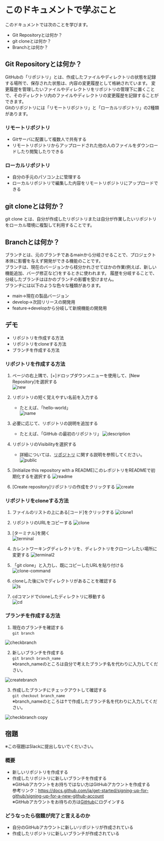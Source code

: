 # このドキュメントで学ぶこと
このドキュメントでは次のことを学びます。
- Git Repositoryとは何か？
- git cloneとは何か？
- Branchとは何か？

## Git Repositoryとは何か？
GitHubの「リポジトリ」とは、作成したファイルやディレクトリの状態を記録する場所で、保存された状態は、内容の変更履歴として格納されています。
変更履歴を管理したいファイルやディレクトリをリポジトリの管理下に置くことで、そのディレクトリ内のファイルやディレクトリの変更履歴を記録することができます。  
Gitのリポジトリには「リモートリポジトリ」と「ローカルリポジトリ」の2種類があります。  
### リモートリポジトリ 
* Gitサーバに配置して複数人で共有する
* リモートリポジトリからアップロードされた他の人のファイルをダウンロードしたり閲覧したりできる
### ローカルリポジトリ 
* 自分の手元のパソコン上に管理する
* ローカルリポジトリで編集した内容をリモートリポジトリにアップロードできる  

## git cloneとは何か？
git clone とは、自分が作成したリポジトリまたは自分が作業したいリポジトリをローカル環境に複製して利用することです。 

## Branchとは何か？
ブランチとは、元のブランチであるmainから分岐させることで、プロジェクト本体に影響を与えず開発ができる機能のことです。  
ブランチは、現在のバージョンから枝分かれさせてほかの作業(例えば、新しい機能追加、バーグ修正など)をするときに使われます。
履歴を分岐することで、分岐したブランチはほかのブランチの影響を受けません。  
ブランチには以下のような色々な種類があります。  
* main→現在の製品バージョン  
* develop→次回リリースの開発用  
* feature→developから分岐して新規機能の開発用

## デモ
* リポジトリを作成する方法
* リポジトリをcloneする方法
* ブランチを作成する方法

### リポジトリを作成する方法
1. ページの右上隅で、[+]ドロップダウンメニューを使用して、[New Repository]を選択する  
![new](https://user-images.githubusercontent.com/28291036/207232153-1d21981a-9b93-4b68-b089-58c632aec1b3.png)

2. リポジトリの短く覚えやすい名前を入力する
    * たとえば、「hello-world」  
![name](https://user-images.githubusercontent.com/28291036/207234940-2efa0e68-9a3a-410e-9d44-4344c2207e8d.png)

3. 必要に応じて、リポジトリの説明を追加する
    * たとえば、「GitHub の最初のリポジトリ」
![description](https://user-images.githubusercontent.com/28291036/207234971-83a39273-da1e-4a10-b4ff-129052c084e1.png)

4. リポジトリのVisibilityを選択する
    * 詳細については、[リポジトリ](https://docs.github.com/ja/repositories/creating-and-managing-repositories/about-repositories#about-repository-visibility)
に関する説明を参照してください。
![public](https://user-images.githubusercontent.com/28291036/207235004-86c11248-5204-4792-af63-992fc6962170.png)

5. [Initialize this repository with a README]このレポジトリをREADMEで初期化するを選択する
![readme](https://user-images.githubusercontent.com/28291036/207235025-34cb8fe1-d618-4435-8c3d-fc5c98e13e7c.png)

6. [Create repository]リポジトリの作成をクリックする
![create](https://user-images.githubusercontent.com/28291036/207235073-20157e40-bb3d-4888-b178-a8cab0cedf06.png)


### リポジトリをcloneする方法
1. ファイルのリストの上にある[コード]をクリックする
![clone1](https://user-images.githubusercontent.com/28291036/207232484-724ea8f7-5725-4add-9b3e-fb58b8ff227c.png)

2. リポジトリのURLをコピーする
![clone](https://user-images.githubusercontent.com/28291036/207232387-156f5a60-7c15-47d8-84b9-c3c398d33427.png)

3. [ターミナル]を開く  
![terminal](https://user-images.githubusercontent.com/28291036/207232494-54d03baf-39ce-4073-95e1-dec67dc02399.png)

4. カレントワーキングディレクトリを、ディレクトリをクローンしたい場所に変更する
![terminal2](https://user-images.githubusercontent.com/28291036/207232509-04af64e1-550c-4b3a-b1f7-d0aebff076ed.png)

5. 「git clone」と入力し、既にコピーしたURLを貼り付ける  
![clone-command](https://user-images.githubusercontent.com/28291036/207232534-c2d2c688-7b38-4a10-a5f8-479f98f4adb6.png)

6. cloneした後にlsでディレクトリがあることを確認する  
![ls](https://user-images.githubusercontent.com/28291036/207272122-97fdae4f-c9a9-4935-8446-f22ef24315a4.png)

7. cdコマンドでcloneしたディレクトリに移動する  
![cd](https://user-images.githubusercontent.com/28291036/207272210-8fd72d38-9874-46ec-b949-88120c789bdc.png)


### ブランチを作成する方法
1. 現在のブランチを確認する  
    `git branch`  
    
![checkbranch](https://user-images.githubusercontent.com/28291036/207232565-f7bb2910-7c6a-4c9c-b6ad-318d949ecbeb.png)

2. 新しいブランチを作成する  
    `git branch branch_name`  
※branch_nameのところは自分で考えたブランチ名を代わりに入力してください。
    
![createbranch](https://user-images.githubusercontent.com/28291036/207232594-9f786db5-5eff-43cc-954c-23cdb999de64.png)

3. 作成したブランチにチェックアウトして確認する  
    `git checkout branch_name`  
※branch_nameのところは↑で作成したブランチ名を代わりに入力してください。

![checkbranch copy](https://user-images.githubusercontent.com/28291036/207232608-0e4edf5b-7b82-433c-ac63-05f5eef7f32d.png)

 
## 宿題
※この宿題はSlackに提出しないでくだいさい。

### 概要
* 新しいリポジトリを作成する
* 作成したリポジトリに新しいブランチを作成する  
※GitHubアカウントをお持ちではない方はGitHubアカウントを作成する  
参考リンク：https://docs.github.com/ja/get-started/signing-up-for-github/signing-up-for-a-new-github-account  
※GitHubアカウントをお待ちの方は[GitHub](https://github.com/)にログインする  

### どうなったら宿題が完了と言えるのか
* 自分のGitHubアカウントに新しいリポジトリが作成されている
* 作成したリポジトリに新しいブランチが作成されている
